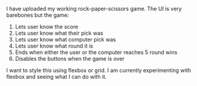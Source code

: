 I have uploaded my working rock-paper-scissors game. The UI is very barebones but the game:
  1. Lets user know the score
  2. Lets user know what their pick was
  3. Lets user know what computer pick was
  4. Lets user know what round it is
  5. Ends when either the user or the computer reaches 5 round wins
  6. Disables the buttons when the game is over

I want to style this using flexbox or grid. I am currently experimenting with flexbox and seeing what I can do with it.